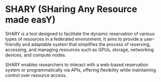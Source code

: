# SHARY (SHaring Any Resource made easY)

SHARY is a tool designed to facilitate the dynamic reservation of various types of resources in a federated environment. It aims to provide a user-friendly and adaptable system that simplifies the process of reserving, accessing, and managing resources such as GPUs, storage, networking devices, and compute nodes.

SHARY enables researchers to interact with a web-based reservation system or programmatically via APIs, offering flexibility while maintaining control over resource access.